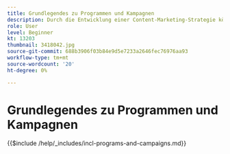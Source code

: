 ```yaml
---
title: Grundlegendes zu Programmen und Kampagnen
description: Durch die Entwicklung einer Content-Marketing-Strategie können Sie Ihre Zielgruppe gewinnen, gewinnen und ansprechen.
role: User
level: Beginner
kt: 13203
thumbnail: 3418042.jpg
source-git-commit: 688b3906f03b84e9d5e7233a2646fec76976aa93
workflow-type: tm+mt
source-wordcount: '20'
ht-degree: 0%

---
```



# Grundlegendes zu Programmen und Kampagnen

{{$include /help/_includes/incl-programs-and-campaigns.md}}